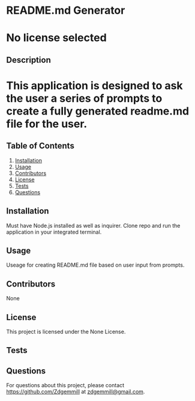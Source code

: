 
# README.md Generator

# No license selected

## Description

# This application is designed to ask the user a series of prompts to create a fully generated readme.md file for the user. 

## Table of Contents
1. [Installation](#installation)
2. [Usage](#usage)
3. [Contributors](#contributors)
4. [License](#license)
5. [Tests](#tests)
6. [Questions](#questions)

## Installation
Must have Node.js installed as well as inquirer. Clone repo and run the application in your integrated terminal. 

## Usage
Useage for creating README.md file based on user input from prompts. 

## Contributors
None

## License
This project is licensed under the None License.

## Tests


## Questions
For questions about this project, please contact https://github.com/Zdgemmill at zdgemmill@gmail.com.
